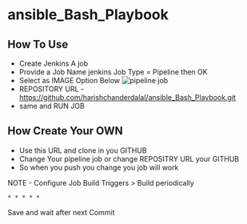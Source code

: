 # ansible_Bash_Playbook

## How To Use

- Create Jenkins A job
- Provide a Job Name jenkins Job Type = Pipeline then OK
- Select as IMAGE Option Below
![pipeline job](https://user-images.githubusercontent.com/22466745/31443707-d912388c-aeb7-11e7-9413-2d50027774f0.PNG)
- REPOSITORY URL - https://github.com/harishchanderdalal/ansible_Bash_Playbook.git
- same and RUN JOB


## How Create Your OWN
- Use this URL and clone in you GITHUB
- Change Your pipeline job or change REPOSITRY URL your GITHUB 
- So when you push you change you job will work

NOTE - Configure Job Build Triggers > Build periodically 
```
* * * * *
```
Save and wait after next Commit
